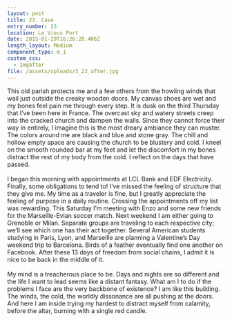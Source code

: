 ```yaml
---
layout: post
title: 23. Case
entry_number: 23
location: Le Vieux Port
date: 2015-01-29T16:26:28.406Z
length_layout: Medium
component_type: m_1
custom_css:
  - ImgAfter
file: /assets/uploads/3_23_after.jpg
---
```

This old parish protects me and a few others from the howling winds that wail just outside the creaky wooden doors. My canvas shoes are wet and my bones feel pain me through every step. It is dusk on the third Thursday that I’ve been here in France. The overcast sky and watery streets creep into the cracked church and dampen the walls. Since they cannot force their way in entirely, I imagine this is the most dreary ambiance they can muster. The colors around me are black and blue and stone gray. The chill and hollow empty space are causing the church to be blustery and cold. I kneel on the smooth rounded bar at my feet and let the discomfort in my bones distract the rest of my body from the cold. I reflect on the days that have passed.\
\
I began this morning with appointments at LCL Bank and EDF Electricity. Finally, some obligations to tend to! I’ve missed the feeling of structure that they give me. My time as a traveler is fine, but I greatly appreciate the feeling of purpose in a daily routine. Crossing the appointments off my list was rewarding. This Saturday I’m meeting with Enzo and some new friends for the Marseille-Evian soccer match. Next weekend I am either going to Grenoble or Milan. Separate groups are traveling to each respective city; we’ll see which one has their act together. Several American students studying in Paris, Lyon, and Marseille are planning a Valentine’s Day weekend trip to Barcelona. Birds of a feather eventually find one another on Facebook. After these 13 days of freedom from social chains, I admit it is nice to be back in the middle of it. \
\
My mind is a treacherous place to be. Days and nights are so different and the life I want to lead seems like a distant fantasy. What am I to do if the problems I face are the very backbone of existence? I am like this building. The winds, the cold, the worldly dissonance are all pushing at the doors. And here I am inside trying my hardest to distract myself from calamity, before the altar, burning with a single red candle.